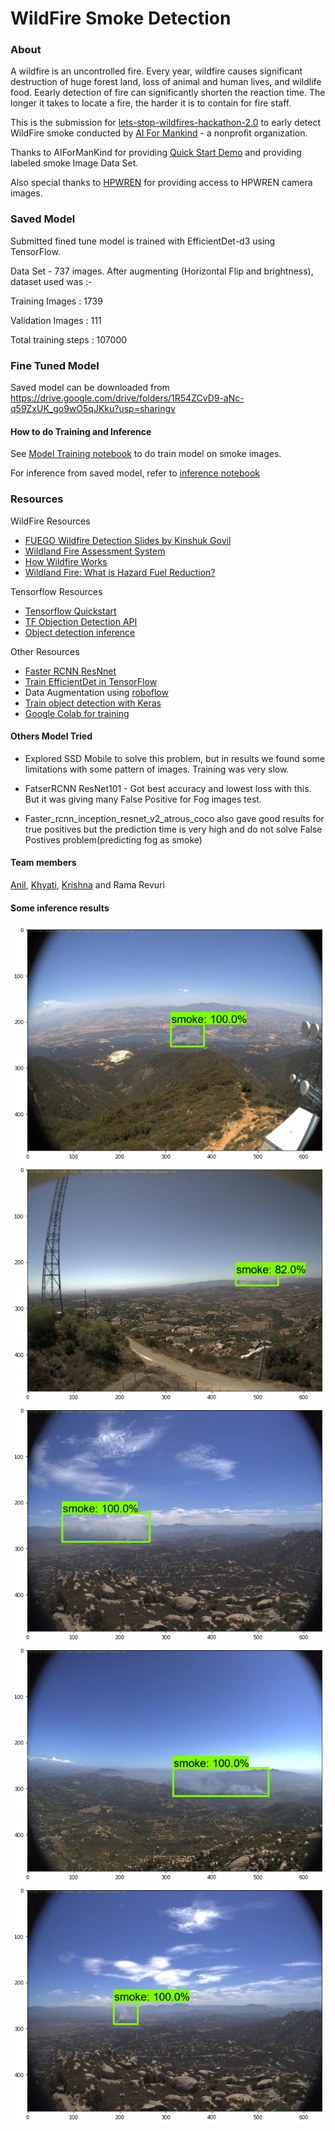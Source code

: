 # WildFire Smoke Detection 

### About
A wildfire is an uncontrolled fire. Every year, wildfire causes significant destruction of huge forest land, loss of animal and human lives, and wildlife food. Eearly detection of fire can significantly shorten the reaction time. The longer it takes to locate a fire, the harder it is to contain for fire staff. 

This is the submission for [lets-stop-wildfires-hackathon-2.0](https://aiformankind.org/lets-stop-wildfires-hackathon-2.0) to early detect WildFire smoke conducted by [AI For Mankind](https://aiformankind.org/) - a nonprofit organization.

Thanks to AIForManKind for providing [Quick Start Demo](https://github.com/aiformankind/wildfire-smoke-detection-camera) and providing labeled smoke Image Data Set. 

Also special thanks to [HPWREN](http://hpwren.ucsd.edu/) for providing access to HPWREN camera images.

### Saved Model
Submitted fined tune model is trained with EfficientDet-d3 using TensorFlow.

Data Set - 737 images. After augmenting (Horizontal Flip and brightness), dataset used was :-

   Training Images : 1739
   
   Validation Images : 111

Total training steps : 107000

### Fine Tuned Model
Saved model can be downloaded from https://drive.google.com/drive/folders/1R54ZCvD9-aNc-q59ZxUK_go9wO5qJKku?usp=sharingv
   

#### How to do Training and Inference

See [Model Training notebook](smoke_detection_model/notebooks/Model_Training_efficientdet_d3.ipynb) to do train model on smoke images.

For inference from saved model, refer to [inference notebook](smoke_detection_model/notebooks/smoke_detection_Inference_efficientdet-d3.ipynb)


### Resources

WildFire Resources
- [FUEGO Wildfire Detection Slides by Kinshuk Govil](https://tinyurl.com/rbrn4oq)
- [Wildland Fire Assessment System](https://journals.sagepub.com/doi/pdf/10.1155/2014/597368)
- [How Wildfire Works](https://science.howstuffworks.com/nature/natural-disasters/wildfire.htm/printable)
- [Wildland Fire: What is Hazard Fuel Reduction?](https://www.nps.gov/articles/what-is-hazard-fuel-reduction.htm)


Tensorflow Resources
- [Tensorflow Quickstart](https://www.tensorflow.org/tutorials/quickstart/beginner)
- [TF Objection Detection API](https://github.com/tensorflow/models/tree/master/research/object_detection)
- [Object detection inference](https://github.com/tensorflow/models/blob/master/research/object_detection/colab_tutorials/inference_from_saved_model_tf2_colab.ipynb)


Other Resources
- [Faster RCNN ResNnet](https://towardsdatascience.com/faster-r-cnn-object-detection-implemented-by-keras-for-custom-data-from-googles-open-images-125f62b9141a)
- [Train EfficientDet in TensorFlow](https://www.youtube.com/watch?v=yJg1FX2goCo)
- Data Augmentation using [roboflow](https://roboflow.com/)
- [Train object detection with Keras](https://machinelearningmastery.com/how-to-train-an-object-detection-model-with-keras/)
- [Google Colab for training](https://colab.research.google.com/)

#### Others Model Tried


 - Explored SSD Mobile to solve this problem, but in results we found some limitations with some pattern of images. Training was very slow.
 
 - FatserRCNN ResNet101 - Got  best accuracy and lowest loss with this. But it was giving many False Positive for Fog images test.
  
 - Faster_rcnn_inception_resnet_v2_atrous_coco also gave good results for true positives but the prediction time is very high and do not solve False Postives problem(predicting fog as smoke) 
 
#### Team members 
 [Anil](https://github.com/aberrya), [Khyati](https://github.com/khyati0502), [Krishna](https://github.com/Krrish3398) and Rama Revuri

#### Some inference results

![alt text](https://github.com/Krrish3398/WildFireSmokeDetection/blob/master/smoke_detection_model/results_efficientnet_d3/True_Positives/1.png)
![alt text](https://github.com/Krrish3398/WildFireSmokeDetection/blob/master/smoke_detection_model/results_efficientnet_d3/True_Positives/2.png)
![alt text](https://github.com/Krrish3398/WildFireSmokeDetection/blob/master/smoke_detection_model/results_efficientnet_d3/True_Positives/4.png)
![alt text](https://github.com/Krrish3398/WildFireSmokeDetection/blob/master/smoke_detection_model/results_efficientnet_d3/True_Positives/5.png)
![alt text](https://github.com/Krrish3398/WildFireSmokeDetection/blob/master/smoke_detection_model/results_efficientnet_d3/True_Positives/6.png)

